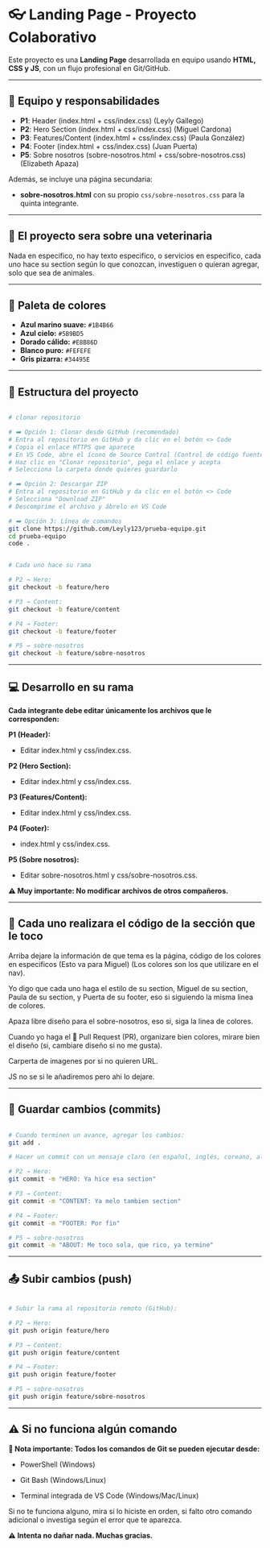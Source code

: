 # 👓 Landing Page - Proyecto Colaborativo

Este proyecto es una **Landing Page** desarrollada en equipo usando **HTML, CSS y JS**, con un flujo profesional en Git/GitHub.

---

## 👥 Equipo y responsabilidades
- **P1**: Header (index.html + css/index.css) (Leyly Gallego)
- **P2**: Hero Section (index.html + css/index.css) (Miguel Cardona)
- **P3**: Features/Content (index.html + css/index.css) (Paula González)
- **P4**: Footer (index.html + css/index.css) (Juan Puerta)
- **P5**: Sobre nosotros (sobre-nosotros.html + css/sobre-nosotros.css) (Elizabeth Apaza)

Además, se incluye una página secundaria:
- **sobre-nosotros.html** con su propio `css/sobre-nosotros.css` para la quinta integrante.

---

## 🐛 El proyecto sera sobre una veterinaria
Nada en especifico, no hay texto especifico, o servicios en especifico, cada uno hace su section según lo que conozcan, investiguen o quieran agregar, solo que sea de animales.

---
## 🎨 Paleta de colores

- **Azul marino suave:** `#1B4B66`
- **Azul cielo:** `#5B9BD5`
- **Dorado cálido:** `#E8B86D`
- **Blanco puro:** `#FEFEFE`
- **Gris pizarra:** `#34495E`

---

## 📂 Estructura del proyecto

```bash

# clonar repositorio 

# ➡️ Opción 1: Clonar desde GitHub (recomendado)
# Entra al repositorio en GitHub y da clic en el botón <> Code
# Copia el enlace HTTPS que aparece
# En VS Code, abre el ícono de Source Control (Control de código fuente)
# Haz clic en "Clonar repositorio", pega el enlace y acepta
# Selecciona la carpeta donde quieres guardarlo

# ➡️ Opción 2: Descargar ZIP
# Entra al repositorio en GitHub y da clic en el botón <> Code
# Selecciona "Download ZIP"
# Descomprime el archivo y ábrelo en VS Code

# ➡️ Opción 3: Línea de comandos
git clone https://github.com/Leyly123/prueba-equipo.git
cd prueba-equipo
code .


# Cada uno hace su rama

# P2 → Hero:
git checkout -b feature/hero

# P3 → Content:
git checkout -b feature/content

# P4 → Footer:
git checkout -b feature/footer

# P5 → sobre-nosotros
git checkout -b feature/sobre-nosotros

```

---

## 💻 Desarrollo en su rama

**Cada integrante debe editar únicamente los archivos que le corresponden:**

**P1 (Header):**
- Editar index.html y css/index.css.

**P2 (Hero Section):**
- Editar index.html y css/index.css.

**P3 (Features/Content):**
- Editar index.html y css/index.css.

**P4 (Footer):**
- index.html y css/index.css.

**P5 (Sobre nosotros):**
- Editar sobre-nosotros.html y css/sobre-nosotros.css.

**⚠️ Muy importante: No modificar archivos de otros compañeros.**

---

## 🧩 Cada uno realizara el código de la sección que le toco
Arriba dejare la información de que tema es la página, código de los colores en especificos (Esto va para Miguel) (Los colores son los que utilizare en el nav).

Yo digo que cada uno haga el estilo de su section, Miguel de su section, Paula de su section, y Puerta de su footer, eso si siguiendo la misma linea de colores.

Apaza libre diseño para el sobre-nosotros, eso si, siga la linea de colores.

Cuando yo haga el 🔀 Pull Request (PR), organizare bien colores, mirare bien el diseño (si, cambiare diseño si no me gusta).

Carperta de imagenes por si no quieren URL.

JS no se si le añadiremos pero ahi lo dejare.

---

## 📝 Guardar cambios (commits)

```bash

# Cuando terminen un avance, agregar los cambios:
git add .

# Hacer un commit con un mensaje claro (en español, inglés, coreano, alienígena o como quiera y con prefijo de la sección):

# P2 → Hero:
git commit -m "HERO: Ya hice esa section"

# P3 → Content:
git commit -m "CONTENT: Ya melo tambien section"

# P4 → Footer:
git commit -m "FOOTER: Por fin"

# P5 → sobre-nosotros
git commit -m "ABOUT: Me toco sola, que rico, ya termine"

```
---

## 📤 Subir cambios (push)

```bash

# Subir la rama al repositorio remoto (GitHub):

# P2 → Hero:
git push origin feature/hero

# P3 → Content:
git push origin feature/content

# P4 → Footer:
git push origin feature/footer

# P5 → sobre-nosotros
git push origin feature/sobre-nosotros

```
---

## ⚠️ Si no funciona algún comando

**📌 Nota importante: Todos los comandos de Git se pueden ejecutar desde:**

- PowerShell (Windows)

- Git Bash (Windows/Linux)

- Terminal integrada de VS Code (Windows/Mac/Linux)

Si no te funciona alguno, mira si lo hiciste en orden, si falto otro comando adicional o investiga según el error que te aparezca.

**⚠️ Intenta no dañar nada. Muchas gracias.**